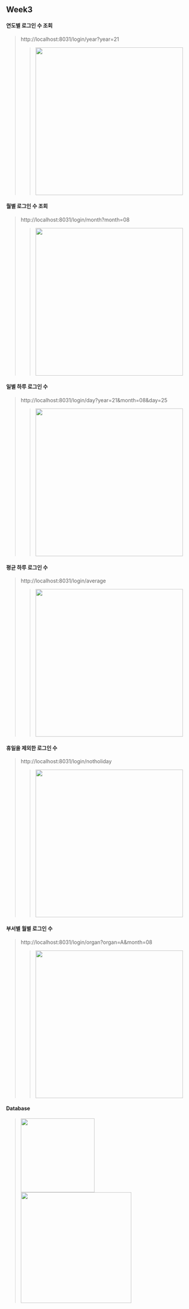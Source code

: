 ## Week3

#### 연도별 로그인 수 조회
> http://localhost:8031/login/year?year=21
> > <img src = "https://user-images.githubusercontent.com/65826145/130973688-8a3ab25e-51c5-48cd-8ef8-4725d8bd569e.png" width = "400">

#### 월별 로그인 수 조회
> http://localhost:8031/login/month?month=08
> > <img src = "https://user-images.githubusercontent.com/65826145/130973783-b5a98e4b-00ba-428e-8f39-da03ac59654a.png" width = "400">

#### 일별 하루 로그인 수
> http://localhost:8031/login/day?year=21&month=08&day=25
> > <img src = "https://user-images.githubusercontent.com/65826145/130973931-df2bec2e-532a-4b19-a59f-3e871d0c08be.png" width = "400">

#### 평균 하루 로그인 수
> http://localhost:8031/login/average
> > <img src = "https://user-images.githubusercontent.com/65826145/130974108-9d20600d-1a9e-4c56-8932-d547487a8d51.png" width = "400">

#### 휴일을 제외한 로그인 수
> http://localhost:8031/login/notholiday
> > <img src = "https://user-images.githubusercontent.com/65826145/130974238-8ba5a4c8-3975-427b-8a90-31d759b2aec5.png" width = "400">

#### 부서별 월별 로그인 수
> http://localhost:8031/login/organ?organ=A&month=08
> > <img src = "https://user-images.githubusercontent.com/65826145/130974333-a37080cd-7337-4e18-ba15-fd1831923d6d.png" width = "400">

#### Database
> <img src="https://user-images.githubusercontent.com/65826145/130974444-5db533b9-9dbd-47cd-97fc-6db67fd65c03.png" width="200">
> <img src= "https://user-images.githubusercontent.com/65826145/130977674-59995b03-1687-4c0d-8382-c114514b13a2.png" width="300">

